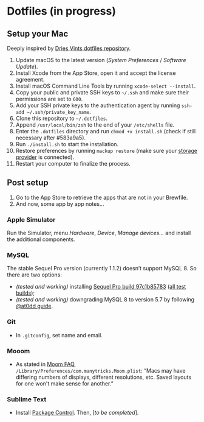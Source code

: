 # Dotfiles (in progress)

## Setup your Mac

Deeply inspired by [Dries Vints dotfiles repository](https://github.com/driesvints/dotfiles).

1. Update macOS to the latest version (_System Preferences_ / _Software Update_).
2. Install Xcode from the App Store, open it and accept the license agreement.
3. Install macOS Command Line Tools by running `xcode-select --install`.
4. Copy your public and private SSH keys to `~/.ssh` and make sure their permissions are set to `600`.
5. Add your SSH private keys to the authentication agent by running `ssh-add ~/.ssh/private_key_name`.
6. Clone this repository to `~/.dotfiles`.
7. Append `/usr/local/bin/zsh` to the end of your `/etc/shells` file.
8. Enter the `.dotfiles` directory and run `chmod +x install.sh` (check if still necessary after #583a9a5).
9. Run `./install.sh` to start the installation.
10. Restore preferences by running `mackup restore` (make sure your [storage provider](https://github.com/lra/mackup/blob/master/doc/README.md#storage) is connected).
11. Restart your computer to finalize the process.

## Post setup

1. Go to the App Store to retrieve the apps that are not in your Brewfile.
2. And now, some app by app notes…

### Apple Simulator

Run the Simulator, menu _Hardware_, _Device_, _Manage devices…_ and install the additional components.

### MySQL

The stable Sequel Pro version (currently 1.1.2) doesn’t support MySQL 8. So there are two options:
- _(tested and working)_ installing [Sequel Pro build 97c1b85783](https://sequelpro.com/builds/Sequel-Pro-Build-97c1b85783.zip) ([all test builds](https://sequelpro.com/test-builds));
- _(tested and working)_ downgrading MySQL 8 to version 5.7 by following [@at0dd guide](https://medium.com/@at0dd/install-mysql-5-7-on-mac-os-mojave-cd07ec936034).

### Git

- In `.gitconfig`, set name and email.

### Mooom

- As stated in [Moom FAQ](https://manytricks.com/osticket/kb/faq.php?id=53), `/Library/Preferences/com.manytricks.Moom.plist`: “Macs may have differing numbers of displays, different resolutions, etc. Saved layouts for one won't make sense for another.”

### Sublime Text

- Install [Package Control](https://packagecontrol.io/installation). Then, [_to be completed_].
